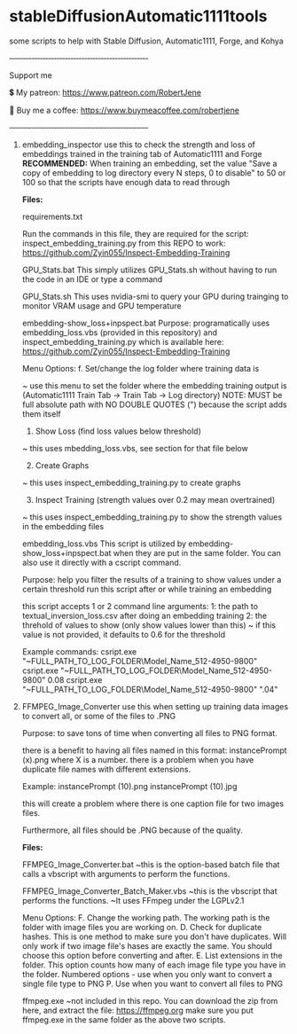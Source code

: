 # stableDiffusionAutomatic1111tools
some scripts to help with Stable Diffusion, Automatic1111, Forge, and Kohya

‐‐‐‐‐‐‐‐‐‐‐‐‐‐‐‐‐‐‐‐‐‐‐‐‐‐‐‐‐‐‐‐‐‐‐‐‐‐‐‐‐‐‐‐‐‐‐‐‐‐

Support me

💲 My patreon:
https://www.patreon.com/RobertJene

🍵 Buy me a coffee:
https://www.buymeacoffee.com/robertjene

‐‐‐‐‐‐‐‐‐‐‐‐‐‐‐‐‐‐‐‐‐‐‐‐‐‐‐‐‐‐‐‐‐‐‐‐‐‐‐‐‐‐‐‐‐‐‐‐‐‐


1. embedding_inspector
use this to check the strength and loss of embeddings trained in the training tab of Automatic1111 and Forge
  **RECOMMENDED:**
    When training an embedding, set the value "Save a copy of embedding to log directory every N steps, 0 to disable"
    to 50 or 100 so that the scripts have enough data to read through

   **Files:**

    requirements.txt
   
      Run the commands in this file, they are required for the script:
      inspect_embedding_training.py
      from this REPO to work:
      https://github.com/Zyin055/Inspect-Embedding-Training

    GPU_Stats.bat
      This simply utilizes GPU_Stats.sh without having to run the code in an IDE or type a command
    
    GPU_Stats.sh
      This uses nvidia-smi to query your GPU during trainging to monitor VRAM usage and GPU temperature

    embedding-show_loss+inpspect.bat
      Purpose: programatically uses embedding_loss.vbs (provided in this repository) and inspect_embedding_training.py which is available here:
        https://github.com/Zyin055/Inspect-Embedding-Training
    
    Menu Options:
    f. Set/change the log folder where training data is
   
    ~ use this menu to set the folder where the embedding training output is
      (Automatic1111 Train Tab -> Train Tab -> Log directory)
    NOTE: MUST be full absolute path with NO DOUBLE QUOTES (") because the script adds them itself

    1. Show Loss (find loss values below threshold)

    ~ this uses mbedding_loss.vbs, see section for that file below

    2. Create Graphs

    ~ this uses inspect_embedding_training.py to create graphs

    3. Inspect Training (strength values over 0.2 may mean overtrained)

    ~ this uses inspect_embedding_training.py to show the strength values in the embedding files

    embedding_loss.vbs
      This script is utilized by embedding-show_loss+inpspect.bat when they are put in the same folder.
      You can also use it directly with a cscript command.
    
      Purpose: help you filter the results of a training to show values under a certain threshold
      run this script after or while training an embedding

      this script accepts 1 or 2 command line arguments:
      1: the path to textual_inversion_loss.csv after doing an embedding training
      2: the threhold of values to show (only show values lower than this)
      ~ if this value is not provided, it defaults to 0.6 for the threshold
  
    Example commands:
    csript.exe "~FULL_PATH_TO_LOG_FOLDER\Model_Name_512-4950-9800"
    csript.exe "~FULL_PATH_TO_LOG_FOLDER\Model_Name_512-4950-9800" 0.08
    csript.exe "~FULL_PATH_TO_LOG_FOLDER\Model_Name_512-4950-9800" ".04"
  
1. FFMPEG_Image_Converter
use this when setting up training data images to convert all, or some of the files to .PNG

   Purpose:
    to save tons of time when converting all files to PNG format.

    there is a benefit to having all files named in this format:
    instancePrompt (x).png
    where X is a number.
    there is a problem when you have duplicate file names with different extensions.
    
    Example:
      instancePrompt (10).png
      instancePrompt (10).jpg

      this will create a problem where there is one caption file for two images files.

      Furthermore, all files should be .PNG because of the quality.

     **Files:**

    FFMPEG_Image_Converter.bat
     ~this is the option-based batch file that calls a vbscript with arguments to perform the functions.


    FFMPEG_Image_Converter_Batch_Maker.vbs
      ~this is the vbscript that performs the functions.
      ~It uses FFmpeg under the LGPLv2.1

      Menu Options:
        F. Change the working path. The working path is the folder with image files you are working on.
        D. Check for duplicate hashes. This is one method to make sure you don't have duplicates. Will only work if two image file's hases are exactly the same.
          You should choose this option before converting and after.
        E. List extensions in the folder. This option counts how many of each image file type you have in the folder.
        Numbered options - use when you only want to convert a single file type to PNG
        P. Use when you want to convert all files to PNG


     ffmpeg.exe
      ~not included in this repo. You can download the zip from here, and extract the file:
      https://ffmpeg.org
        make sure you put ffmpeg.exe in the same folder as the above two scripts.



  
